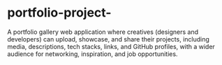 # portfolio-project-
A portfolio gallery web application where creatives (designers and developers)  can upload, showcase, and share their projects, including media, descriptions, tech stacks,  links, and GitHub profiles, with a wider audience for networking, inspiration, and job  opportunities. 

